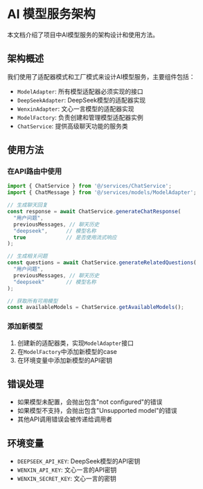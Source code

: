 # AI 模型服务架构

本文档介绍了项目中AI模型服务的架构设计和使用方法。

## 架构概述

我们使用了适配器模式和工厂模式来设计AI模型服务，主要组件包括：

- `ModelAdapter`: 所有模型适配器必须实现的接口
- `DeepSeekAdapter`: DeepSeek模型的适配器实现
- `WenxinAdapter`: 文心一言模型的适配器实现
- `ModelFactory`: 负责创建和管理模型适配器实例
- `ChatService`: 提供高级聊天功能的服务类

## 使用方法

### 在API路由中使用

```typescript
import { ChatService } from '@/services/ChatService';
import { ChatMessage } from '@/services/models/ModelAdapter';

// 生成聊天回复
const response = await ChatService.generateChatResponse(
  "用户问题",
  previousMessages, // 聊天历史
  "deepseek",      // 模型名称
  true             // 是否使用流式响应
);

// 生成相关问题
const questions = await ChatService.generateRelatedQuestions(
  "用户问题",
  previousMessages, // 聊天历史
  "deepseek"       // 模型名称
);

// 获取所有可用模型
const availableModels = ChatService.getAvailableModels();
```

### 添加新模型

1. 创建新的适配器类，实现`ModelAdapter`接口
2. 在`ModelFactory`中添加新模型的case
3. 在环境变量中添加新模型的API密钥

## 错误处理

- 如果模型未配置，会抛出包含"not configured"的错误
- 如果模型不支持，会抛出包含"Unsupported model"的错误
- 其他API调用错误会被传递给调用者

## 环境变量

- `DEEPSEEK_API_KEY`: DeepSeek模型的API密钥
- `WENXIN_API_KEY`: 文心一言的API密钥
- `WENXIN_SECRET_KEY`: 文心一言的密钥